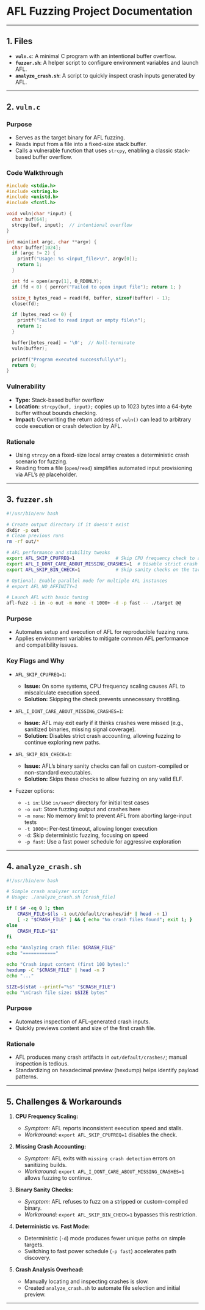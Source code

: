# AFL Fuzzing Project Documentation
---

## 1. Files

* **`vuln.c`**: A minimal C program with an intentional buffer overflow.
* **`fuzzer.sh`**: A helper script to configure environment variables and launch AFL.
* **`analyze_crash.sh`**: A script to quickly inspect crash inputs generated by AFL.

---

## 2. `vuln.c`

### Purpose

* Serves as the target binary for AFL fuzzing.
* Reads input from a file into a fixed-size stack buffer.
* Calls a vulnerable function that uses `strcpy`, enabling a classic stack-based buffer overflow.

### Code Walkthrough

```c
#include <stdio.h>
#include <string.h>
#include <unistd.h>
#include <fcntl.h>

void vuln(char *input) {
  char buf[64];
  strcpy(buf, input);  // intentional overflow
}

int main(int argc, char **argv) {
  char buffer[1024];
  if (argc != 2) {
    printf("Usage: %s <input_file>\n", argv[0]);
    return 1;
  }

  int fd = open(argv[1], O_RDONLY);
  if (fd < 0) { perror("Failed to open input file"); return 1; }

  ssize_t bytes_read = read(fd, buffer, sizeof(buffer) - 1);
  close(fd);

  if (bytes_read <= 0) {
    printf("Failed to read input or empty file\n");
    return 1;
  }

  buffer[bytes_read] = '\0';  // Null-terminate
  vuln(buffer);

  printf("Program executed successfully\n");
  return 0;
}
```

### Vulnerability

* **Type:** Stack-based buffer overflow
* **Location:** `strcpy(buf, input);` copies up to 1023 bytes into a 64-byte buffer without bounds checking.
* **Impact:** Overwriting the return address of `vuln()` can lead to arbitrary code execution or crash detection by AFL.

### Rationale

* Using `strcpy` on a fixed-size local array creates a deterministic crash scenario for fuzzing.
* Reading from a file (`open`/`read`) simplifies automated input provisioning via AFL’s `@@` placeholder.

---

## 3. `fuzzer.sh`

```bash
#!/usr/bin/env bash

# Create output directory if it doesn't exist
dkdir -p out
# Clean previous runs
rm -rf out/*

# AFL performance and stability tweaks
export AFL_SKIP_CPUFREQ=1               # Skip CPU frequency check to avoid delays on some systems
export AFL_I_DONT_CARE_ABOUT_MISSING_CRASHES=1  # Disable strict crash counting to focus on paths
export AFL_SKIP_BIN_CHECK=1             # Skip sanity checks on the target binary

# Optional: Enable parallel mode for multiple AFL instances
# export AFL_NO_AFFINITY=1

# Launch AFL with basic tuning
afl-fuzz -i in -o out -m none -t 1000+ -d -p fast -- ./target @@
```

### Purpose

* Automates setup and execution of AFL for reproducible fuzzing runs.
* Applies environment variables to mitigate common AFL performance and compatibility issues.

### Key Flags and Why

* `AFL_SKIP_CPUFREQ=1`:

  * **Issue:** On some systems, CPU frequency scaling causes AFL to miscalculate execution speed.
  * **Solution:** Skipping the check prevents unnecessary throttling.

* `AFL_I_DONT_CARE_ABOUT_MISSING_CRASHES=1`:

  * **Issue:** AFL may exit early if it thinks crashes were missed (e.g., sanitized binaries, missing signal coverage).
  * **Solution:** Disables strict crash accounting, allowing fuzzing to continue exploring new paths.

* `AFL_SKIP_BIN_CHECK=1`:

  * **Issue:** AFL’s binary sanity checks can fail on custom-compiled or non-standard executables.
  * **Solution:** Skips these checks to allow fuzzing on any valid ELF.

* Fuzzer options:

  * `-i in`: Use `in/seed*` directory for initial test cases
  * `-o out`: Store fuzzing output and crashes here
  * `-m none`: No memory limit to prevent AFL from aborting large-input tests
  * `-t 1000+`: Per-test timeout, allowing longer execution
  * `-d`: Skip deterministic fuzzing, focusing on speed
  * `-p fast`: Use a fast power schedule for aggressive exploration

---

## 4. `analyze_crash.sh`

```bash
#!/usr/bin/env bash

# Simple crash analyzer script
# Usage: ./analyze_crash.sh [crash_file]

if [ $# -eq 0 ]; then
    CRASH_FILE=$(ls -1 out/default/crashes/id* | head -n 1)
    [ -z "$CRASH_FILE" ] && { echo "No crash files found"; exit 1; }
else
    CRASH_FILE="$1"
fi

echo "Analyzing crash file: $CRASH_FILE"
echo "============"

echo "Crash input content (first 100 bytes):"
hexdump -C "$CRASH_FILE" | head -n 7
echo "..."

SIZE=$(stat --printf="%s" "$CRASH_FILE")
echo "\nCrash file size: $SIZE bytes"
```

### Purpose

* Automates inspection of AFL-generated crash inputs.
* Quickly previews content and size of the first crash file.

### Rationale

* AFL produces many crash artifacts in `out/default/crashes/`; manual inspection is tedious.
* Standardizing on hexadecimal preview (hexdump) helps identify payload patterns.

---

## 5. Challenges & Workarounds

1. **CPU Frequency Scaling:**

   * *Symptom:* AFL reports inconsistent execution speed and stalls.
   * *Workaround:* `export AFL_SKIP_CPUFREQ=1` disables the check.

2. **Missing Crash Accounting:**

   * *Symptom:* AFL exits with `missing crash detection` errors on sanitizing builds.
   * *Workaround:* `export AFL_I_DONT_CARE_ABOUT_MISSING_CRASHES=1` allows fuzzing to continue.

3. **Binary Sanity Checks:**

   * *Symptom:* AFL refuses to fuzz on a stripped or custom-compiled binary.
   * *Workaround:* `export AFL_SKIP_BIN_CHECK=1` bypasses this restriction.

4. **Deterministic vs. Fast Mode:**

   * Deterministic (`-d`) mode produces fewer unique paths on simple targets.
   * Switching to fast power schedule (`-p fast`) accelerates path discovery.

5. **Crash Analysis Overhead:**

   * Manually locating and inspecting crashes is slow.
   * Created `analyze_crash.sh` to automate file selection and initial preview.

---

